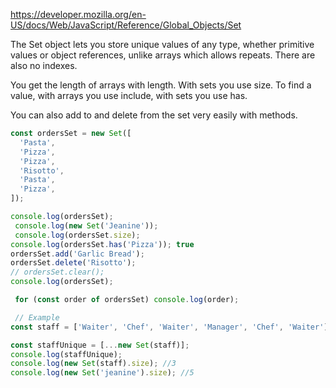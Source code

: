 https://developer.mozilla.org/en-US/docs/Web/JavaScript/Reference/Global_Objects/Set

The Set object lets you store unique values of any type, whether primitive values or object references, unlike arrays which allows repeats. There are also no indexes.

You get the length of arrays with length. With sets you use size.
To find a value, with arrays you use include, with sets you use has.

You can also add to and delete from the set very easily with methods.

```javascript
const ordersSet = new Set([
  'Pasta',
  'Pizza',
  'Pizza',
  'Risotto',
  'Pasta',
  'Pizza',
]);

console.log(ordersSet);
 console.log(new Set('Jeanine'));
 console.log(ordersSet.size);
console.log(ordersSet.has('Pizza')); true
ordersSet.add('Garlic Bread');
ordersSet.delete('Risotto');
// ordersSet.clear();
console.log(ordersSet);

 for (const order of ordersSet) console.log(order);

 // Example
const staff = ['Waiter', 'Chef', 'Waiter', 'Manager', 'Chef', 'Waiter'];

const staffUnique = [...new Set(staff)];
console.log(staffUnique);
console.log(new Set(staff).size); //3
console.log(new Set('jeanine').size); //5

```

